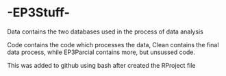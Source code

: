 # -EP3Stuff-
Data contains the two databases used in the process of data analysis

Code contains the code which processes the data, 
Clean contains the final data process, while EP3Parcial contains more, but unsussed code. 

This was added to github using bash after created the RProject file
